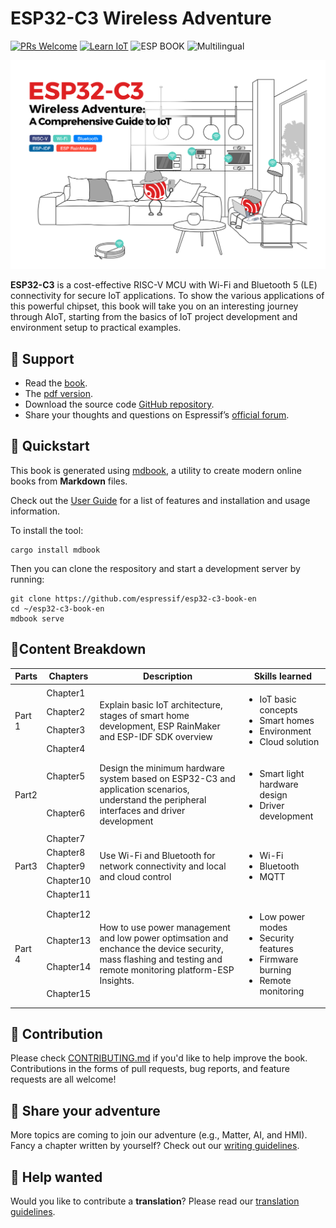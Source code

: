 # ESP32-C3 Wireless Adventure
[![PRs Welcome](https://img.shields.io/badge/PRs-welcome-brightgreen.svg?style=flat-square)]([https://github.com/espressif/esp32-c3-book-en/pulls])
[![Learn IoT](https://img.shields.io/badge/Learn_IoT-fedcba)]([https://espressif.github.io/esp32-c3-book-en/])
![ESP BOOK](https://img.shields.io/badge/ESP%20BOOK-e8362d)
![Multilingual](https://img.shields.io/badge/Multilingual-fc9d03)

![ESP32-C3](src/Pics/readme-cover.jpg)

**ESP32-C3** is a cost-effective RISC-V MCU with Wi-Fi and Bluetooth 5 (LE) connectivity for secure IoT applications. To show the various applications of this powerful chipset, this book will take you on an interesting journey through AIoT, starting from the basics of IoT project development and environment setup to practical examples.

## 📣 Support
- Read the [book](https://espressif.github.io/esp32-c3-book-en/).
- The [pdf version](https://www.espressif.com/sites/default/files/documentation/ESP32-C3%20Wireless%20Adventure.pdf).
- Download the source code [GitHub repository](https://github.com/espressif/book-esp32c3-iot-projects).
- Share your thoughts and questions on Espressif’s [official forum](https://www.esp32.com/bookc3).

## 🏃 Quickstart

This book is generated using [mdbook](https://github.com/rust-lang/mdBook), a utility to create modern online books from **Markdown** files.

Check out the [User Guide](https://rust-lang.github.io/mdBook/) for a list of features and installation and usage information.

To install the tool:

```shell
cargo install mdbook
```

Then you can clone the respository and start a development server by running:

```shell
git clone https://github.com/espressif/esp32-c3-book-en
cd ~/esp32-c3-book-en
mdbook serve
```

## 📗Content Breakdown

<table>
  <thead>
    <tr>
      <th>Parts</th>
      <th>Chapters</th>
      <th>Description</th>
       <th>Skills learned</th>
    </tr>
  </thead>

  <tbody>
    <tr>
      <td rowspan="4">Part 1</td>
      <td>Chapter1</td>
      <td rowspan="4">Explain basic IoT architecture, stages of smart home development, ESP RainMaker and ESP-IDF SDK overview</td>
      <td rowspan="4"> 
      <ul><li>IoT basic concepts</li> <li>Smart homes</li><li>Environment</li><li>Cloud solution</li>
      </td>
      </tr>
      <tr><td>Chapter2</td></tr>
      <tr><td>Chapter3</td></tr>
      <tr><td>Chapter4</td></tr>
    <tr>
      <td rowspan="2">Part2</td>
       <td>Chapter5</td>
      <td rowspan="2">Design the minimum hardware system based on ESP32-C3  and application scenarios, understand the peripheral interfaces and driver development</td>
      <td rowspan="2"><ul><li>Smart light hardware design</li><li>Driver development</li></td>
    </tr>
    <tr><td>Chapter6</td></tr>
     <tr>
      <td rowspan="5">Part3</td>
      <td>Chapter7</td>
      <td rowspan="5">Use Wi-Fi and Bluetooth for network connectivity and local and cloud control</td>
      <td rowspan="5"><ul><li>Wi-Fi</li><li>Bluetooth</li> <li>MQTT</li></td>
     <tr><td>Chapter8</td></tr>
     <tr><td>Chapter9</td></tr>
     <tr><td>Chapter10</td></tr>
     <tr><td>Chapter11</td></tr>
     <tr>
      <td rowspan="4">Part 4</td>
      <td>Chapter12</td>
      <td rowspan="4">How to use power management and low power optimsation and enchance the device security, mass flashing and testing and remote monitoring platform-ESP Insights. </td>
      <td rowspan="4"><ul> <li> Low power modes</li> <li> Security features </li> <li> Firmware burning </li> <li> Remote monitoring</li></td>
      </tr>
      <tr><td>Chapter13</td></tr>
      <tr><td>Chapter14</td></tr>
      <tr><td>Chapter15</td></tr>
    </tr>
  </tbody>
</table>




## 🤝 Contribution

Please check [CONTRIBUTING.md](CONTRIBUTING.md) if you'd like to help improve the book. Contributions in the forms of pull requests, bug reports, and feature requests are all welcome!

## 🤹 Share your adventure

More topics are coming to join our adventure (e.g., Matter, AI, and HMI). Fancy a chapter written by yourself? Check out our [writing guidelines](WRITINGS.md).

## 🙌 Help wanted

Would you like to contribute a **translation**? Please read our [translation guidelines](TRANSLATIONS.md).
